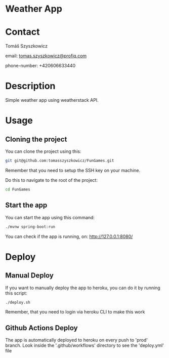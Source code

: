 # Weather App


# Contact

Tomáš Szyszkowicz

email: tomas.szyszkowicz@profiq.com

phone-number: +420606633440

# Description

Simple weather app using weatherstack API.

# Usage

## Cloning the project

You can clone the project using this:

```bash
git git@github.com:tomasszyszkowicz/FunGames.git
```

Remember that you need to setup the SSH key on your machine.

Do this to navigate to the root of the project:

```bash
cd FunGames
```

## Start the app

You can start the app using this command:

```bash
./mvnw spring-boot:run
```

You can check if the app is running, on: http://127.0.0.1:8080/

# Deploy

## Manual Deploy

If you want to manually deploy the app to heroku, you can do it by running this script:

```bash
./deploy.sh
```

Remember, that you need to login via heroku CLI to make this work

## Github Actions Deploy

The app is automatically deployed to heroku on every push to 'prod' branch. Look inside the '.github/workflows' directory to see the 'deploy.yml' file


